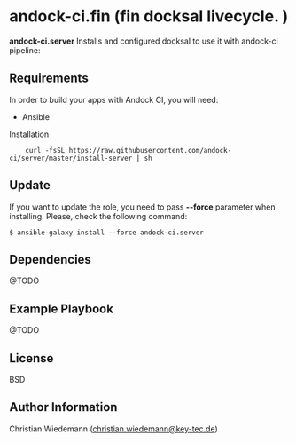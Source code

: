 andock-ci.fin (fin docksal livecycle. )
=========

**andock-ci.server** Installs and configured docksal to use it with andock-ci pipeline:

Requirements
------------

In order to build your apps with Andock CI, you will need:

* Ansible

Installation 

```
    curl -fsSL https://raw.githubusercontent.com/andock-ci/server/master/install-server | sh
```


Update
------

If you want to update the role, you need to pass **--force** parameter when installing. Please, check the following command:

```
$ ansible-galaxy install --force andock-ci.server
```

Dependencies
------------

@TODO

Example Playbook
----------------

@TODO

License
-------

BSD

Author Information
------------------

Christian Wiedemann (christian.wiedemann@key-tec.de)

